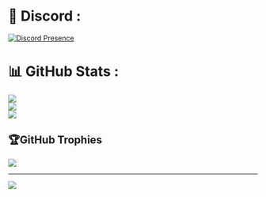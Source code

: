 # 💽 Discord :
[![Discord Presence](https://lanyard.cnrad.dev/api/984113692025167902)](https://discord.com/users/984113692025167902)

# 📊 GitHub Stats :
![](https://github-readme-stats.vercel.app/api?username=haocloud115&theme=omni&hide_border=false&include_all_commits=true&count_private=false)<br/>
![](https://github-readme-streak-stats.herokuapp.com/?user=haocloud115&theme=omni&hide_border=false)<br/>
![](https://github-readme-stats.vercel.app/api/top-langs/?username=haocloud115&theme=omni&hide_border=false&include_all_commits=true&count_private=false&layout=compact)

## 🏆GitHub Trophies
![](https://github-trophies.vercel.app/?username=haocloud115&theme=onedark&no-frame=false&no-bg=false&margin-w=4)

---
[![](https://visitcount.itsvg.in/api?id=haocloud115&label=Profile%20Views&pretty=false)](https://visitcount.itsvg.in)



